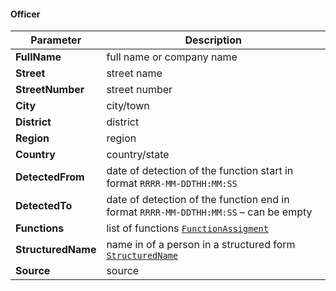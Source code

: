 #### Officer
| Parameter | Description |
| ----------- | ----------- |
| **FullName** | full name or company name |
| **Street** | street name |
| **StreetNumber** | street number |
| **City** | city/town |
| **District** | district |
| **Region** | region |
| **Country** | country/state |
| **DetectedFrom** | date of detection of the function start in format `RRRR-MM-DDTHH:MM:SS` |
| **DetectedTo** | date of detection of the function end in format `RRRR-MM-DDTHH:MM:SS` – can be empty |
| **Functions** | list of functions [`FunctionAssigment`](#FunctionAssigment) |
| **StructuredName** | name in of a person in a structured form [`StructuredName`](#StructuredName) |
| **Source** | source |
